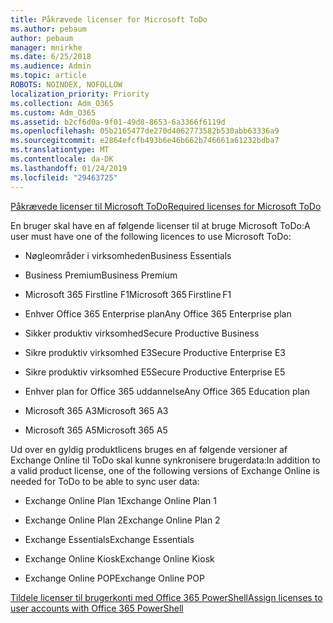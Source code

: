 ```yaml
---
title: Påkrævede licenser for Microsoft ToDo
ms.author: pebaum
author: pebaum
manager: mnirkhe
ms.date: 6/25/2018
ms.audience: Admin
ms.topic: article
ROBOTS: NOINDEX, NOFOLLOW
localization_priority: Priority
ms.collection: Adm_O365
ms.custom: Adm_O365
ms.assetid: b2cf6d0a-9f01-49d8-8653-6a3366f6119d
ms.openlocfilehash: 05b2165477de270d4062773582b530abb63336a9
ms.sourcegitcommit: e2864efcfb493b6e46b662b746661a61232bdba7
ms.translationtype: MT
ms.contentlocale: da-DK
ms.lasthandoff: 01/24/2019
ms.locfileid: "29463725"
---
```

[<span data-ttu-id="3a02c-102">Påkrævede licenser til Microsoft ToDo</span><span class="sxs-lookup"><span data-stu-id="3a02c-102">Required licenses for Microsoft ToDo</span></span>](https://support.office.com/article/381e9d1b-c500-49b5-973e-890fd86528d7.aspx)
  
<span data-ttu-id="3a02c-103">En bruger skal have en af følgende licenser til at bruge Microsoft ToDo:</span><span class="sxs-lookup"><span data-stu-id="3a02c-103">A user must have one of the following licences to use Microsoft ToDo:</span></span>
  
- <span data-ttu-id="3a02c-104">Nøgleområder i virksomheden</span><span class="sxs-lookup"><span data-stu-id="3a02c-104">Business Essentials</span></span>
    
- <span data-ttu-id="3a02c-105">Business Premium</span><span class="sxs-lookup"><span data-stu-id="3a02c-105">Business Premium</span></span>
    
- <span data-ttu-id="3a02c-106">Microsoft 365 Firstline F1</span><span class="sxs-lookup"><span data-stu-id="3a02c-106">Microsoft 365 Firstline F1</span></span>
    
- <span data-ttu-id="3a02c-107">Enhver Office 365 Enterprise plan</span><span class="sxs-lookup"><span data-stu-id="3a02c-107">Any Office 365 Enterprise plan</span></span>
    
- <span data-ttu-id="3a02c-108">Sikker produktiv virksomhed</span><span class="sxs-lookup"><span data-stu-id="3a02c-108">Secure Productive Business</span></span>
    
- <span data-ttu-id="3a02c-109">Sikre produktiv virksomhed E3</span><span class="sxs-lookup"><span data-stu-id="3a02c-109">Secure Productive Enterprise E3</span></span>
    
- <span data-ttu-id="3a02c-110">Sikre produktiv virksomhed E5</span><span class="sxs-lookup"><span data-stu-id="3a02c-110">Secure Productive Enterprise E5</span></span>
    
- <span data-ttu-id="3a02c-111">Enhver plan for Office 365 uddannelse</span><span class="sxs-lookup"><span data-stu-id="3a02c-111">Any Office 365 Education plan</span></span>
    
- <span data-ttu-id="3a02c-112">Microsoft 365 A3</span><span class="sxs-lookup"><span data-stu-id="3a02c-112">Microsoft 365 A3</span></span>
    
- <span data-ttu-id="3a02c-113">Microsoft 365 A5</span><span class="sxs-lookup"><span data-stu-id="3a02c-113">Microsoft 365 A5</span></span>
    
<span data-ttu-id="3a02c-114">Ud over en gyldig produktlicens bruges en af følgende versioner af Exchange Online til ToDo skal kunne synkronisere brugerdata:</span><span class="sxs-lookup"><span data-stu-id="3a02c-114">In addition to a valid product license, one of the following versions of Exchange Online is needed for ToDo to be able to sync user data:</span></span> 
  
- <span data-ttu-id="3a02c-115">Exchange Online Plan 1</span><span class="sxs-lookup"><span data-stu-id="3a02c-115">Exchange Online Plan 1</span></span>
    
- <span data-ttu-id="3a02c-116">Exchange Online Plan 2</span><span class="sxs-lookup"><span data-stu-id="3a02c-116">Exchange Online Plan 2</span></span>
    
- <span data-ttu-id="3a02c-117">Exchange Essentials</span><span class="sxs-lookup"><span data-stu-id="3a02c-117">Exchange Essentials</span></span>
    
- <span data-ttu-id="3a02c-118">Exchange Online Kiosk</span><span class="sxs-lookup"><span data-stu-id="3a02c-118">Exchange Online Kiosk</span></span>
    
- <span data-ttu-id="3a02c-119">Exchange Online POP</span><span class="sxs-lookup"><span data-stu-id="3a02c-119">Exchange Online POP</span></span>
    
[<span data-ttu-id="3a02c-120">Tildele licenser til brugerkonti med Office 365 PowerShell</span><span class="sxs-lookup"><span data-stu-id="3a02c-120">Assign licenses to user accounts with Office 365 PowerShell</span></span>](https://docs.microsoft.com/en-us/office365/enterprise/powershell/assign-licenses-to-user-accounts-with-office-365-powershell )
  

